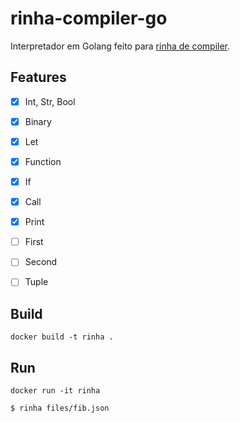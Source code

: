 # rinha-compiler-go

Interpretador em Golang feito para [rinha de compiler](https://github.com/aripiprazole/rinha-de-compiler).

## Features

- [x] Int, Str, Bool
- [x] Binary
- [x] Let
- [x] Function
- [x] If
- [x] Call
- [x] Print
- [ ] First
- [ ] Second
- [ ] Tuple


## Build

```
docker build -t rinha .
```

## Run

```
docker run -it rinha

$ rinha files/fib.json
```

